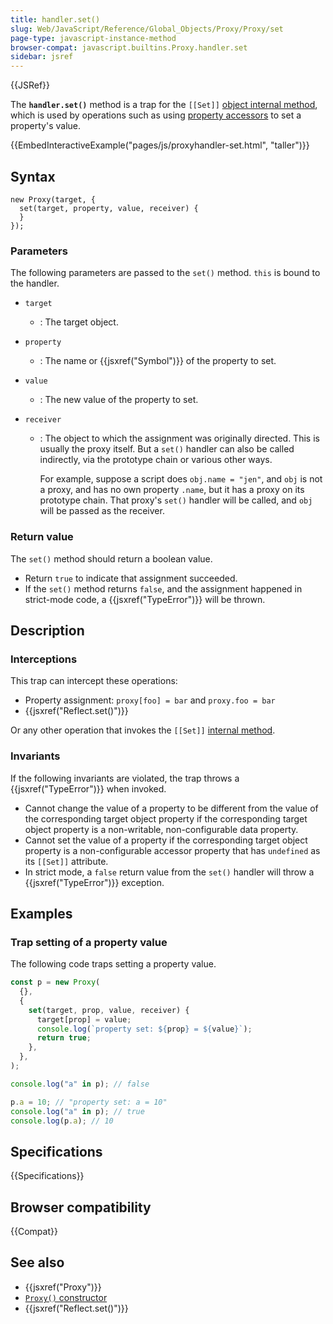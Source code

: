 ```yaml
---
title: handler.set()
slug: Web/JavaScript/Reference/Global_Objects/Proxy/Proxy/set
page-type: javascript-instance-method
browser-compat: javascript.builtins.Proxy.handler.set
sidebar: jsref
---
```


{{JSRef}}

The **`handler.set()`** method is a trap for the `[[Set]]` [object internal method](/en-US/docs/Web/JavaScript/Reference/Global_Objects/Proxy#object_internal_methods), which is used by operations such as using [property accessors](/en-US/docs/Web/JavaScript/Reference/Operators/Property_accessors) to set a property's value.

{{EmbedInteractiveExample("pages/js/proxyhandler-set.html", "taller")}}

## Syntax

```js-nolint
new Proxy(target, {
  set(target, property, value, receiver) {
  }
});
```

### Parameters

The following parameters are passed to the `set()` method. `this`
is bound to the handler.

- `target`
  - : The target object.
- `property`
  - : The name or {{jsxref("Symbol")}} of the property to set.
- `value`
  - : The new value of the property to set.
- `receiver`

  - : The object to which the assignment was originally directed. This is usually the
    proxy itself. But a `set()` handler can also be called indirectly, via
    the prototype chain or various other ways.

    For example, suppose a script does
    `obj.name = "jen"`, and `obj` is not a
    proxy, and has no own property `.name`, but it has a proxy on its
    prototype chain. That proxy's `set()` handler will be called, and
    `obj` will be passed as the receiver.

### Return value

The `set()` method should return a boolean value.

- Return `true` to indicate that assignment succeeded.
- If the `set()` method returns `false`, and the assignment
  happened in strict-mode code, a {{jsxref("TypeError")}} will be thrown.

## Description

### Interceptions

This trap can intercept these operations:

- Property assignment: `proxy[foo] = bar` and `proxy.foo = bar`
- {{jsxref("Reflect.set()")}}

Or any other operation that invokes the `[[Set]]` [internal method](/en-US/docs/Web/JavaScript/Reference/Global_Objects/Proxy#object_internal_methods).

### Invariants

If the following invariants are violated, the trap throws a {{jsxref("TypeError")}} when invoked.

- Cannot change the value of a property to be different from the value of the
  corresponding target object property if the corresponding target object property is a
  non-writable, non-configurable data property.
- Cannot set the value of a property if the corresponding target object property is a
  non-configurable accessor property that has `undefined` as its
  `[[Set]]` attribute.
- In strict mode, a `false` return value from the `set()`
  handler will throw a {{jsxref("TypeError")}} exception.

## Examples

### Trap setting of a property value

The following code traps setting a property value.

```js
const p = new Proxy(
  {},
  {
    set(target, prop, value, receiver) {
      target[prop] = value;
      console.log(`property set: ${prop} = ${value}`);
      return true;
    },
  },
);

console.log("a" in p); // false

p.a = 10; // "property set: a = 10"
console.log("a" in p); // true
console.log(p.a); // 10
```

## Specifications

{{Specifications}}

## Browser compatibility

{{Compat}}

## See also

- {{jsxref("Proxy")}}
- [`Proxy()` constructor](/en-US/docs/Web/JavaScript/Reference/Global_Objects/Proxy/Proxy)
- {{jsxref("Reflect.set()")}}
